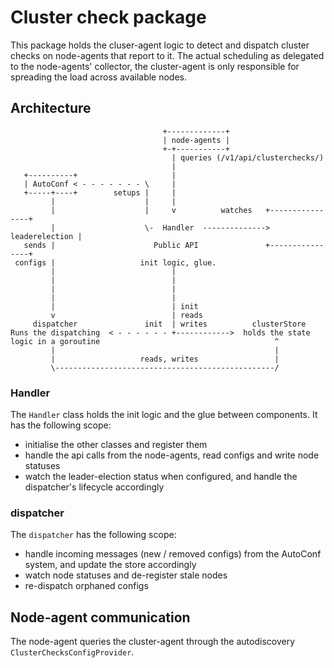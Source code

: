 # Cluster check package

This package holds the cluser-agent logic to detect and dispatch cluster checks
on node-agents that report to it. The actual scheduling as delegated to the
node-agents' collector, the cluster-agent is only responsible for spreading
the load across available nodes.



## Architecture

```
                                  +-------------+
                                  | node-agents |
                                  +-+-----------+
                                    | queries (/v1/api/clusterchecks/)
                                    |
   +----------+                     |
   | AutoConf < - - - - - - - \     |
   +-----+----+        setups |     |
         |                    |     |
         |                    |     v          watches   +----------------+
         |                    \-  Handler  --------------> leaderelection |
   sends |                      Public API               +----------------+
 configs |                   init logic, glue.
         |                          |
         |                          |
         |                          |
         |                          |
         |                          | init
         v                          | reads
     dispatcher               init  | writes          clusterStore
Runs the dispatching  < - - - - - - +------------>  holds the state
logic in a goroutine                                       ^
         |                                                 |
         |                   reads, writes                 |
         \-------------------------------------------------/

```

### Handler

The `Handler` class holds the init logic and the glue between components. It has the following
scope:

  - initialise the other classes and register them
  - handle the api calls from the node-agents, read configs and write node statuses
  - watch the leader-election status when configured, and handle the dispatcher's lifecycle accordingly

### dispatcher

The `dispatcher` has the following scope:

  - handle incoming messages (new / removed configs) from the AutoConf system, and
update the store accordingly
  - watch node statuses and de-register stale nodes
  - re-dispatch orphaned configs


## Node-agent communication

The node-agent queries the cluster-agent through the autodiscovery `ClusterChecksConfigProvider`.



